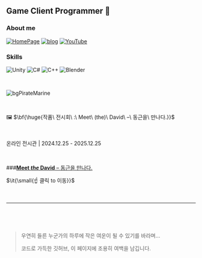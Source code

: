## Game Client Programmer 👋

### About me

[![HomePage](https://img.shields.io/badge/homepage-009bd5.svg?style=for-the-badge&logo=homepage&logoColor=white)](https://bulletprooves.github.io/myMiniHomeP/html/myPortfolio.html)
[![blog](https://img.shields.io/badge/tistory-33dbca.svg?style=for-the-badge&logo=tistory&logoColor=white)](https://bulletprooves.tistory.com/)
[![YouTube](https://img.shields.io/badge/youtube-FF0000.svg?style=for-the-badge&logo=youtube&logoColor=white)](https://www.youtube.com/@bulletprooves)

### Skills

![Unity](https://img.shields.io/badge/Unity-2c3e50.svg?style=for-the-badge&logo=Unity&logoColor=white)
![C#](https://img.shields.io/badge/csharp-8e44ad.svg?style=for-the-badge&logo=csharp&logoColor=white)
![C++](https://img.shields.io/badge/C++-00599C.svg?&style=for-the-badge&logo=cplusplus&logoColor=white)
![Blender](https://img.shields.io/badge/blender-E87D0D.svg?&style=for-the-badge&logo=blender&logoColor=white)

&nbsp;

![bgPirateMarine](https://github.com/user-attachments/assets/ab277970-872a-4d92-a937-bee8c6a67cd4)

&nbsp;

🖼️ $\bf{\huge{작품\ 전시회\ :\ Meet\ (the)\ David\ –\ 동근을\ 만나다.}}$

&nbsp;

온라인 전시관 | 2024.12.25 - 2025.12.25

&nbsp;

###[**Meet *the* David** – 동근을 만나다.](https://bulletprooves.github.io/myMiniHomeP/html/myPortfolio.html)

$\it{\small{☝ 클릭 to 이동}}$

&nbsp;

---

&nbsp;

&nbsp;

>
> 우연히 들른 누군가의 하루에 작은 여운이 될 수 있기를 바라며...
> 
> 코드로 가득한 깃허브, 이 페이지에 조용히 여백을 남깁니다.
>

&nbsp;

&nbsp;

&nbsp;

&nbsp;

&nbsp;

&nbsp;

&nbsp;

&nbsp;

&nbsp;

&nbsp;

&nbsp;

&nbsp;

&nbsp;

&nbsp;

&nbsp;

&nbsp;

<!--
**bulletprooves/bulletprooves** is a ✨ _special_ ✨ repository because its `README.md` (this file) appears on your GitHub profile.

Here are some ideas to get you started:

- 🔭 I’m currently working on ...
- 🌱 I’m currently learning ...
- 👯 I’m looking to collaborate on ...
- 🤔 I’m looking for help with ...
- 💬 Ask me about ...
- 📫 How to reach me: ...
- 😄 Pronouns: ...
- ⚡ Fun fact: ...
-->

